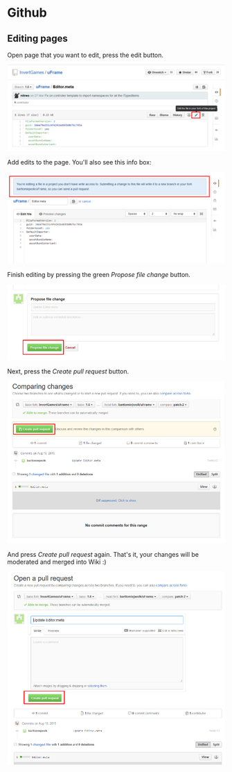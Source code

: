 # Github

## Editing pages

Open page that you want to edit, press the edit button.

![](../images/Screenshot_124.png)

Add edits to the page. You'll also see this info box:

![](images/Screenshot_125.png)

Finish editing by pressing the green _Propose file change_ button.

![](images/Screenshot_126.png)

Next, press the _Create pull request_ button.

![](images/Screenshot_127.png)

And press _Create pull request_ again. That's it, your changes will be moderated and merged into Wiki :)

![](images/Screenshot_128.png)
